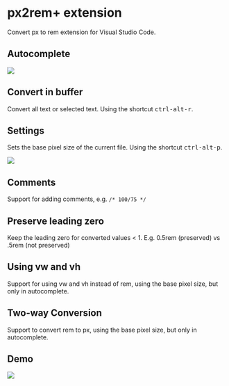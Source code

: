 # px2rem+ extension

Convert px to rem extension for Visual Studio Code.

## Autocomplete

![](https://raw.githubusercontent.com/hex-ci/px2rem-plus-vscode/master/images/autocomplete.png)

## Convert in buffer

Convert all text or selected text. Using the shortcut <kbd>ctrl-alt-r</kbd>.

## Settings

Sets the base pixel size of the current file. Using the shortcut <kbd>ctrl-alt-p</kbd>.

![](https://raw.githubusercontent.com/hex-ci/px2rem-plus-vscode/master/images/settings.png)

## Comments

Support for adding comments, e.g. `/* 100/75 */`

## Preserve leading zero

Keep the leading zero for converted values < 1. E.g. 0.5rem (preserved) vs .5rem (not preserved)

## Using vw and vh

Support for using vw and vh instead of rem, using the base pixel size, but only in autocomplete.

## Two-way Conversion

Support to convert rem to px, using the base pixel size, but only in autocomplete.

## Demo

![](https://raw.githubusercontent.com/hex-ci/px2rem-plus-vscode/master/images/example.gif)
